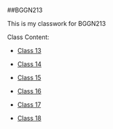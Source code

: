 
##BGGN213

This is my classwork for BGGN213





Class Content:
- [Class 13](https://github.com/paxelnat/bggn213/blob/master/Class13/class13.md)
- [Class 14](https://github.com/paxelnat/bggn213/blob/master/class14/class14.md)
- [Class 15](https://github.com/paxelnat/bggn213/blob/master/class15/class15.Rmd)

- [Class 16]()

- [Class 17]()

- [Class 18](https://github.com/paxelnat/bggn213/blob/master/class18/class18.Rmd)

